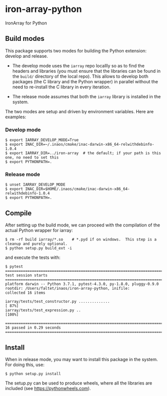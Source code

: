 # iron-array-python
IronArray for Python

## Build modes

This package supports two modes for building the Python extension: develop and release.

* The develop mode uses the `iarray` repo locallly so as to find the headers and libraries (you must ensure that the libraries can be found in the `build/` directory of the local repo).  This allows to develop both packages (the C library and the Python wrapper) in parallel without the need to re-install the C library in every iteration.

* The release mode assumes that both the `iarray` library is installed in the system.

The two modes are setup and driven by environment variables.  Here are examples:

### Develop mode

```
$ export IARRAY_DEVELOP_MODE=True
$ export INAC_DIR=~/.inaos/cmake/inac-darwin-x86_64-relwithdebinfo-1.0.4
$ export IARRAY_DIR=../iron-array  # the default; if your path is this one, no need to set this
$ export PYTHONPATH=.
```

### Release mode

```
$ unset IARRAY_DEVELOP_MODE
$ export INAC_DIR=$HOME/.inaos/cmake/inac-darwin-x86_64-relwithdebinfo-1.0.4
$ export PYTHONPATH=.
```

## Compile

After setting up the build mode, we can proceed with the compilation of the actual Python wrapper for iarray:

```
$ rm -rf build iarray/*.so    # *.pyd if on windows.  This step is a cleanup and purely optional.
$ python setup.py build_ext -i
```

and  execute the tests with:

```
$ pytest
====================================================================================== test session starts =======================================================================================
platform darwin -- Python 3.7.1, pytest-4.3.0, py-1.8.0, pluggy-0.9.0
rootdir: /Users/faltet/inaos/iron-array-python, inifile:
collected 16 items

iarray/tests/test_constructor.py ..............                                                                                                                                            [ 87%]
iarray/tests/test_expression.py ..                                                                                                                                                         [100%]

=================================================================================== 16 passed in 0.29 seconds ====================================================================================
```

## Install

When in release mode, you may want to install this package in the system.  For doing this, use:

```
$ python setup.py install
```

The setup.py can be used to produce wheels, where all the libraries are included (see https://pythonwheels.com).
